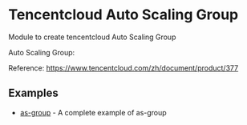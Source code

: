 # Tencentcloud Auto Scaling Group

Module to create tencentcloud Auto Scaling Group

Auto Scaling Group:

Reference: https://www.tencentcloud.com/zh/document/product/377

## Examples
- [as-group](https://github.com/terraform-tencentcloud-modules/terraform-tencentcloud-as/tree/main/examples/as-group) - A complete example of as-group
